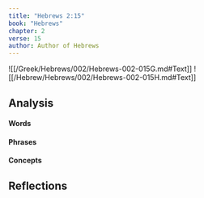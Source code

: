 ```yaml
---
title: "Hebrews 2:15"
book: "Hebrews"
chapter: 2
verse: 15
author: Author of Hebrews
---
```

![[/Greek/Hebrews/002/Hebrews-002-015G.md#Text]]
![[/Hebrew/Hebrews/002/Hebrews-002-015H.md#Text]]

## Analysis

#### Words

#### Phrases

#### Concepts

## Reflections
